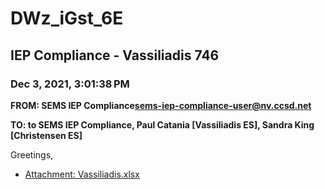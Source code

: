 # DWz_iGst_6E
## IEP Compliance - Vassiliadis 746
### Dec 3, 2021, 3:01:38 PM
**FROM: SEMS IEP Compliance<sems-iep-compliance-user@nv.ccsd.net>**

**TO: to SEMS IEP Compliance, Paul Catania [Vassiliadis ES], Sandra King [Christensen ES]**


Greetings,  





* [Attachment: Vassiliadis.xlsx](DWz_iGst_6E-attachment-1.xlsx)
